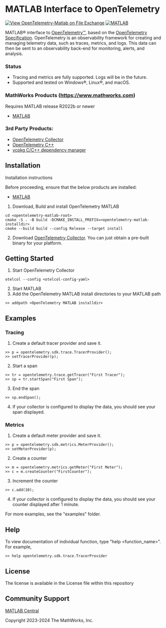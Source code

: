 # MATLAB Interface to OpenTelemetry
[![View OpenTelemetry-Matlab on File Exchange](https://www.mathworks.com/matlabcentral/images/matlab-file-exchange.svg)](https://www.mathworks.com/matlabcentral/fileexchange/130979-opentelemetry-matlab) [![MATLAB](https://github.com/mathworks/OpenTelemetry-Matlab/actions/workflows/build.yml/badge.svg)](https://github.com/mathworks/OpenTelemetry-Matlab/actions/workflows/build.yml)

MATLAB&reg; interface to [OpenTelemetry&trade;](https://opentelemetry.io/), based on the [OpenTelemetry Specification](https://opentelemetry.io/docs/reference/specification/). OpenTelemetry is an observability framework for creating and managing telemetry data, such as traces, metrics, and logs. This data can then be sent to an observability back-end for monitoring, alerts, and analysis. 

### Status
- Tracing and metrics are fully supported. Logs will be in the future.
- Supported and tested on Windows&reg;, Linux&reg;, and macOS.

### MathWorks Products (https://www.mathworks.com)

Requires MATLAB release R2022b or newer
- [MATLAB](https://www.mathworks.com/products/matlab.html)

### 3rd Party Products:
- [OpenTelemetry Collector](https://github.com/open-telemetry/opentelemetry-collector-releases/releases)
- [OpenTelemetry C++](https://github.com/open-telemetry/opentelemetry-cpp)
- [vcpkg C/C++ dependency manager](https://vcpkg.io)

## Installation 
Installation instructions

Before proceeding, ensure that the below products are installed:
* [MATLAB](https://www.mathworks.com/products/matlab.html)

1. Download, Build and install OpenTelemetry MATLAB
```
cd <opentelemetry-matlab-root>
cmake -S . -B build -DCMAKE_INSTALL_PREFIX=<opentelemetry-matlab-installdir>
cmake --build build --config Release --target install

```
2. Download [OpenTelemetry Collector](https://github.com/open-telemetry/opentelemetry-collector-releases/releases). You can just obtain a pre-built binary for your platform.

## Getting Started
1. Start OpenTelemetry Collector
```
otelcol --config <otelcol-config-yaml>
```
2. Start MATLAB
3. Add the OpenTelemetry MATLAB install directories to your MATLAB path
```
>> addpath <OpenTelemetry MATLAB installdir>
```
## Examples
### Tracing
1. Create a default tracer provider and save it.
```
>> p = opentelemetry.sdk.trace.TracerProvider();
>> setTracerProvider(p);
```
2. Start a span
```
>> tr = opentelemetry.trace.getTracer("First Tracer");
>> sp = tr.startSpan("First Span");
```
3. End the span
``` 
>> sp.endSpan();
```
4. If your collector is configured to display the data, you should see your span displayed. 
### Metrics
1. Create a default meter provider and save it.
```
>> p = opentelemetry.sdk.metrics.MeterProvider();
>> setMeterProvider(p);
```
2. Create a counter
```
>> m = opentelemetry.metrics.getMeter("First Meter");
>> c = m.createCounter("FirstCounter");
```
3. Increment the counter
```
>> c.add(10);
```
4. If your collector is configured to display the data, you should see your counter displayed after 1 minute.

For more examples, see the "examples" folder.

## Help
To view documentation of individual function, type "help \<function_name>\". For example,
```
>> help opentelemetry.sdk.trace.TracerProvider
```
 
## License
The license is available in the License file within this repository

## Community Support
[MATLAB Central](https://www.mathworks.com/matlabcentral)

Copyright 2023-2024 The MathWorks, Inc.

